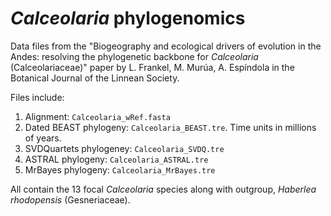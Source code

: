 # *Calceolaria* phylogenomics
Data files from the "Biogeography and ecological drivers of evolution in the Andes: resolving the phylogenetic backbone for *Calceolaria* (Calceolariaceae)" paper by L. Frankel, M. Murúa, A. Espíndola in the Botanical Journal of the Linnean Society.

Files include:
1. Alignment: `Calceolaria_wRef.fasta`
2. Dated BEAST phylogeny: `Calceolaria_BEAST.tre`. Time units in millions of years.
3. SVDQuartets phylogeney: `Calceolaria_SVDQ.tre`
4. ASTRAL phylogeny: `Calceolaria_ASTRAL.tre`
5. MrBayes phylogeny: `Calceolaria_MrBayes.tre`

All contain the 13 focal *Calceolaria* species along with outgroup, *Haberlea rhodopensis* (Gesneriaceae).
